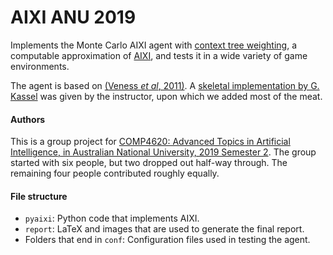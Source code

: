 # AIXI ANU 2019

Implements the Monte Carlo AIXI agent with [context tree weighting](https://ieeexplore.ieee.org/document/382012), a computable approximation of [AIXI](https://en.wikipedia.org/wiki/AIXI), and tests it in a wide variety of game environments.

The agent is based on [(Veness *et al*, 2011)](http://www.jveness.info/publications/jair2010%20-%20mc_aixi_approx.pdf). A [skeletal implementation by G. Kassel](https://github.com/gkassel/pyaixi) was given by the instructor, upon which we added most of the meat.

#### Authors

This is a group project for [COMP4620: Advanced Topics in Artificial Intelligence, in Australian National University, 2019 Semester 2](https://archive.is/egsGB). The group started with six people, but two dropped out half-way through. The remaining four people contributed roughly equally.

#### File structure

-   `pyaixi`: Python code that implements AIXI.
-   `report`: LaTeX and images that are used to generate the final report.
-   Folders that end in `conf`: Configuration files used in testing the agent.
